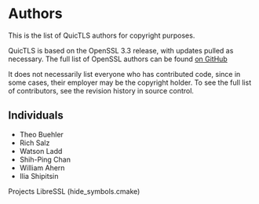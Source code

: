 Authors
=======

This is the list of QuicTLS authors for copyright purposes.

QuicTLS is based on the OpenSSL 3.3 release, with updates pulled as
necessary. The full list of OpenSSL authors can be found
[on GitHub](https://github.com/openssl/openssl/blob/master/AUTHORS.md)

It does not necessarily list everyone who has contributed code,
since in some cases, their employer may be the copyright holder.
To see the full list of contributors, see the revision history in
source control.

Individuals
-----------

 * Theo Buehler
 * Rich Salz
 * Watson Ladd
 * Shih-Ping Chan
 * William Ahern
 * Ilia Shipitsin


Projects
LibreSSL (hide_symbols.cmake)
